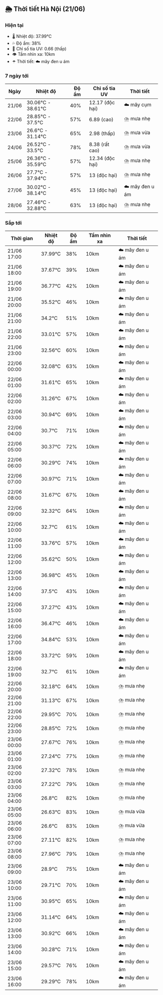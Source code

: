 ## 🌦️ Thời tiết Hà Nội (21/06)

### Hiện tại

- 🌡️ Nhiệt độ: 37.99℃
- 💦 Độ ẩm: 38%
- 🌟 Chỉ số tia UV: 0.66 (thấp)
- 👁️ Tầm nhìn xa: 10km
- ☂️ Thời tiết: ☁️ mây đen u ám

### 7 ngày tới

| Ngày | Nhiệt độ | Độ ẩm | Chỉ số tia UV | Thời tiết |
| --- | --- | --- | --- | --- |
| 21/06 | 30.06℃ - 38.61℃ | 40% | 12.17 (độc hại) | ☁️ mây cụm |
| 22/06 | 28.85℃ - 37.5℃ | 57% | 6.89 (cao) | ⛈️ mưa nhẹ |
| 23/06 | 26.6℃ - 31.14℃ | 65% | 2.98 (thấp) | ⛈️ mưa vừa |
| 24/06 | 26.52℃ - 33.5℃ | 78% | 8.38 (rất cao) | ⛈️ mưa vừa |
| 25/06 | 26.36℃ - 35.59℃ | 57% | 12.34 (độc hại) | ⛈️ mưa nhẹ |
| 26/06 | 27.7℃ - 37.94℃ | 57% | 13 (độc hại) | ⛈️ mưa nhẹ |
| 27/06 | 30.02℃ - 38.14℃ | 45% | 13 (độc hại) | ☁️ mây đen u ám |
| 28/06 | 27.46℃ - 32.88℃ | 63% | 13 (độc hại) | ⛈️ mưa nhẹ |

### Sắp tới

| Thời gian | Nhiệt độ | Độ ẩm | Tầm nhìn xa | Thời tiết |
| --- | --- | --- | --- | --- |
| 21/06 17:00 | 37.99℃ | 38% | 10km | ☁️ mây đen u ám |
| 21/06 18:00 | 37.67℃ | 39% | 10km | ☁️ mây đen u ám |
| 21/06 19:00 | 36.77℃ | 42% | 10km | ☁️ mây đen u ám |
| 21/06 20:00 | 35.52℃ | 46% | 10km | ☁️ mây đen u ám |
| 21/06 21:00 | 34.2℃ | 51% | 10km | ☁️ mây đen u ám |
| 21/06 22:00 | 33.01℃ | 57% | 10km | ☁️ mây đen u ám |
| 21/06 23:00 | 32.56℃ | 60% | 10km | ☁️ mây đen u ám |
| 22/06 00:00 | 32.08℃ | 63% | 10km | ☁️ mây đen u ám |
| 22/06 01:00 | 31.61℃ | 65% | 10km | ☁️ mây đen u ám |
| 22/06 02:00 | 31.26℃ | 67% | 10km | ☁️ mây đen u ám |
| 22/06 03:00 | 30.94℃ | 69% | 10km | ☁️ mây đen u ám |
| 22/06 04:00 | 30.7℃ | 71% | 10km | ☁️ mây đen u ám |
| 22/06 05:00 | 30.37℃ | 72% | 10km | ☁️ mây đen u ám |
| 22/06 06:00 | 30.29℃ | 74% | 10km | ☁️ mây đen u ám |
| 22/06 07:00 | 30.97℃ | 71% | 10km | ☁️ mây đen u ám |
| 22/06 08:00 | 31.67℃ | 67% | 10km | ☁️ mây đen u ám |
| 22/06 09:00 | 32.32℃ | 64% | 10km | ☁️ mây đen u ám |
| 22/06 10:00 | 32.7℃ | 61% | 10km | ☁️ mây đen u ám |
| 22/06 11:00 | 33.76℃ | 57% | 10km | ☁️ mây đen u ám |
| 22/06 12:00 | 35.62℃ | 50% | 10km | ☁️ mây đen u ám |
| 22/06 13:00 | 36.98℃ | 45% | 10km | ☁️ mây đen u ám |
| 22/06 14:00 | 37.5℃ | 43% | 10km | ☁️ mây đen u ám |
| 22/06 15:00 | 37.27℃ | 43% | 10km | ☁️ mây đen u ám |
| 22/06 16:00 | 36.47℃ | 46% | 10km | ☁️ mây đen u ám |
| 22/06 17:00 | 34.84℃ | 53% | 10km | ☁️ mây đen u ám |
| 22/06 18:00 | 33.72℃ | 59% | 10km | ☁️ mây đen u ám |
| 22/06 19:00 | 32.7℃ | 61% | 10km | ☁️ mây đen u ám |
| 22/06 20:00 | 32.18℃ | 64% | 10km | ⛈️ mưa nhẹ |
| 22/06 21:00 | 31.13℃ | 67% | 10km | ⛈️ mưa nhẹ |
| 22/06 22:00 | 29.95℃ | 70% | 10km | ⛈️ mưa nhẹ |
| 22/06 23:00 | 28.85℃ | 72% | 10km | ⛈️ mưa nhẹ |
| 23/06 00:00 | 27.67℃ | 76% | 10km | ⛈️ mưa nhẹ |
| 23/06 01:00 | 27.24℃ | 77% | 10km | ⛈️ mưa nhẹ |
| 23/06 02:00 | 27.32℃ | 78% | 10km | ⛈️ mưa nhẹ |
| 23/06 03:00 | 27.22℃ | 79% | 10km | ⛈️ mưa nhẹ |
| 23/06 04:00 | 26.8℃ | 82% | 10km | ⛈️ mưa nhẹ |
| 23/06 05:00 | 26.63℃ | 83% | 10km | ⛈️ mưa vừa |
| 23/06 06:00 | 26.6℃ | 83% | 10km | ⛈️ mưa vừa |
| 23/06 07:00 | 27.11℃ | 82% | 10km | ⛈️ mưa nhẹ |
| 23/06 08:00 | 27.96℃ | 79% | 10km | ⛈️ mưa nhẹ |
| 23/06 09:00 | 28.9℃ | 75% | 10km | ☁️ mây đen u ám |
| 23/06 10:00 | 29.71℃ | 70% | 10km | ☁️ mây đen u ám |
| 23/06 11:00 | 30.95℃ | 65% | 10km | ☁️ mây đen u ám |
| 23/06 12:00 | 31.14℃ | 64% | 10km | ☁️ mây đen u ám |
| 23/06 13:00 | 30.92℃ | 66% | 10km | ☁️ mây đen u ám |
| 23/06 14:00 | 30.28℃ | 71% | 10km | ☁️ mây đen u ám |
| 23/06 15:00 | 29.57℃ | 76% | 10km | ☁️ mây đen u ám |
| 23/06 16:00 | 29.29℃ | 78% | 10km | ☁️ mây đen u ám |
